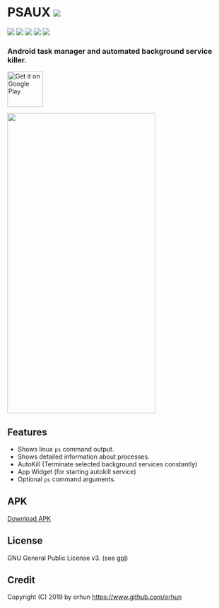 # PSAUX  <a href="https://github.com/orhun/PSAUX/releases"><img src="https://img.shields.io/github/release/orhun/PSAUX.svg"/>
</a>
<a href="https://github.com/orhun/PSAUX/issues"><img src="https://img.shields.io/github/issues/orhun/PSAUX.svg"/></a>
<a href="https://github.com/orhun/PSAUX/pulls"><img src="https://img.shields.io/github/issues-pr/orhun/PSAUX.svg"/></a>
<a href="https://github.com/orhun/PSAUX/stargazers"><img src="https://img.shields.io/github/stars/orhun/PSAUX.svg"/></a>
<a href="https://github.com/orhun/PSAUX/network"><img src="https://img.shields.io/github/forks/orhun/PSAUX.svg"/></a>
<a href="https://github.com/orhun/PSAUX/blob/master/LICENSE"><img src="https://img.shields.io/github/license/orhun/PSAUX.svg"/></a>
     
### Android task manager and automated background service killer.
 
 [<img src="https://play.google.com/intl/en_us/badges/images/generic/en-play-badge.png"
     alt="Get it on Google Play"
     height="80">](https://play.google.com/store/apps/details?id=com.tht.psaux)
     
<img align="center" src='https://github.com/orhun/PSAUX/blob/master/src/main/res/drawable/example_phone.png' width='335' height='679'/>

## Features

* Shows linux `ps` command output.
* Shows detailed information about processes.
* AutoKill (Terminate selected background services constantly)
* App Widget (for starting autokill service)
* Optional `ps` command arguments.

## APK
	
[Download APK](https://github.com/orhun/PSAUX/raw/master/dist/psaux_2-2.apk)

## License

GNU General Public License v3. (see [gpl](https://www.gnu.org/licenses/gpl.txt))

## Credit

Copyright (C) 2019 by orhun https://www.github.com/orhun
